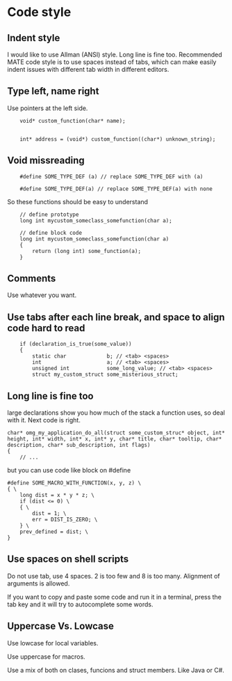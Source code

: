 # Code style

## Indent style

I would like to use Allman (ANSI) style. Long line is fine too. Recommended
MATE code style is to use spaces instead of tabs, which can make easily
indent issues with different tab width in different editors.

## Type left, name right

Use pointers at the left side.

```
    void* custom_function(char* name);


    int* address = (void*) custom_function((char*) unknown_string);
```

## Void missreading

```
    #define SOME_TYPE_DEF (a) // replace SOME_TYPE_DEF with (a)

    #define SOME_TYPE_DEF(a) // replace SOME_TYPE_DEF(a) with none
```

So these functions should be easy to understand

```
    // define prototype
    long int mycustom_someclass_somefunction(char a);

    // define block code
    long int mycustom_someclass_somefunction(char a)
    {
    	return (long int) some_function(a);
    }
```

## Comments

Use whatever you want.

## Use tabs after each line break, and space to align code hard to read

```
    if (declaration_is_true(some_value))
    {
    	static char             b; // <tab> <spaces>
    	int                     a; // <tab> <spaces>
    	unsigned int            some_long_value; // <tab> <spaces>
    	struct my_custom_struct some_misterious_struct;
```

## Long line is fine too

large declarations show you how much of the stack a function uses, so deal
with it. Next code is right.

```
char* omg_my_application_do_all(struct some_custom_struc* object, int* height, int* width, int* x, int* y, char* title, char* tooltip, char* description, char* sub_description, int flags)
{
	// ...
```

but you can use code like block on #define

```
#define SOME_MACRO_WITH_FUNCTION(x, y, z) \
{ \
	long dist = x * y * z; \
	if (dist <= 0) \
	{ \
		dist = 1; \
		err = DIST_IS_ZERO; \
	} \
	prev_defined = dist; \
}
```

## Use spaces on shell scripts

Do not use tab, use 4 spaces. 2 is too few and 8 is too many. Alignment of
arguments is allowed.

If you want to copy and paste some code and run it in a terminal, press the
tab key and it will try to autocomplete some words.

## Uppercase Vs. Lowcase

Use lowcase for local variables.

Use uppercase for macros.

Use a mix of both on clases, funcions and struct members. Like Java or C#.
